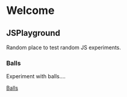 # Welcome

## JSPlayground

Random place to test random JS experiments.

### Balls
Experiment with balls....

[Balls](/JSPlayground/balls/index.html)
